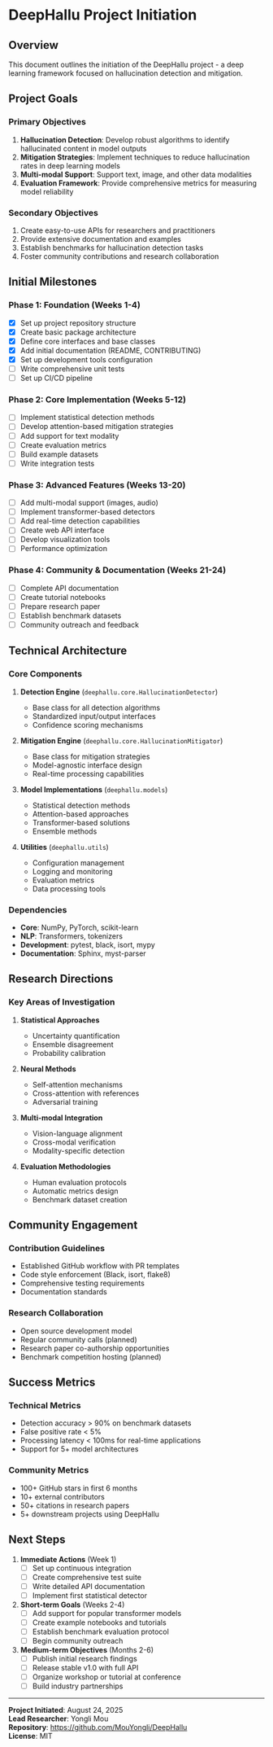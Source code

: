 # DeepHallu Project Initiation

## Overview

This document outlines the initiation of the DeepHallu project - a deep learning framework focused on hallucination detection and mitigation.

## Project Goals

### Primary Objectives
1. **Hallucination Detection**: Develop robust algorithms to identify hallucinated content in model outputs
2. **Mitigation Strategies**: Implement techniques to reduce hallucination rates in deep learning models
3. **Multi-modal Support**: Support text, image, and other data modalities
4. **Evaluation Framework**: Provide comprehensive metrics for measuring model reliability

### Secondary Objectives
1. Create easy-to-use APIs for researchers and practitioners
2. Provide extensive documentation and examples
3. Establish benchmarks for hallucination detection tasks
4. Foster community contributions and research collaboration

## Initial Milestones

### Phase 1: Foundation (Weeks 1-4)
- [x] Set up project repository structure
- [x] Create basic package architecture
- [x] Define core interfaces and base classes
- [x] Add initial documentation (README, CONTRIBUTING)
- [x] Set up development tools configuration
- [ ] Write comprehensive unit tests
- [ ] Set up CI/CD pipeline

### Phase 2: Core Implementation (Weeks 5-12)
- [ ] Implement statistical detection methods
- [ ] Develop attention-based mitigation strategies
- [ ] Add support for text modality
- [ ] Create evaluation metrics
- [ ] Build example datasets
- [ ] Write integration tests

### Phase 3: Advanced Features (Weeks 13-20)
- [ ] Add multi-modal support (images, audio)
- [ ] Implement transformer-based detectors
- [ ] Add real-time detection capabilities
- [ ] Create web API interface
- [ ] Develop visualization tools
- [ ] Performance optimization

### Phase 4: Community & Documentation (Weeks 21-24)
- [ ] Complete API documentation
- [ ] Create tutorial notebooks
- [ ] Prepare research paper
- [ ] Establish benchmark datasets
- [ ] Community outreach and feedback

## Technical Architecture

### Core Components

1. **Detection Engine** (`deephallu.core.HallucinationDetector`)
   - Base class for all detection algorithms
   - Standardized input/output interfaces
   - Confidence scoring mechanisms

2. **Mitigation Engine** (`deephallu.core.HallucinationMitigator`)
   - Base class for mitigation strategies
   - Model-agnostic interface design
   - Real-time processing capabilities

3. **Model Implementations** (`deephallu.models`)
   - Statistical detection methods
   - Attention-based approaches
   - Transformer-based solutions
   - Ensemble methods

4. **Utilities** (`deephallu.utils`)
   - Configuration management
   - Logging and monitoring
   - Evaluation metrics
   - Data processing tools

### Dependencies

- **Core**: NumPy, PyTorch, scikit-learn
- **NLP**: Transformers, tokenizers
- **Development**: pytest, black, isort, mypy
- **Documentation**: Sphinx, myst-parser

## Research Directions

### Key Areas of Investigation

1. **Statistical Approaches**
   - Uncertainty quantification
   - Ensemble disagreement
   - Probability calibration

2. **Neural Methods**
   - Self-attention mechanisms
   - Cross-attention with references
   - Adversarial training

3. **Multi-modal Integration**
   - Vision-language alignment
   - Cross-modal verification
   - Modality-specific detection

4. **Evaluation Methodologies**
   - Human evaluation protocols
   - Automatic metrics design
   - Benchmark dataset creation

## Community Engagement

### Contribution Guidelines
- Established GitHub workflow with PR templates
- Code style enforcement (Black, isort, flake8)
- Comprehensive testing requirements
- Documentation standards

### Research Collaboration
- Open source development model
- Regular community calls (planned)
- Research paper co-authorship opportunities
- Benchmark competition hosting (planned)

## Success Metrics

### Technical Metrics
- Detection accuracy > 90% on benchmark datasets
- False positive rate < 5%
- Processing latency < 100ms for real-time applications
- Support for 5+ model architectures

### Community Metrics
- 100+ GitHub stars in first 6 months
- 10+ external contributors
- 50+ citations in research papers
- 5+ downstream projects using DeepHallu

## Next Steps

1. **Immediate Actions** (Week 1)
   - [ ] Set up continuous integration
   - [ ] Create comprehensive test suite
   - [ ] Write detailed API documentation
   - [ ] Implement first statistical detector

2. **Short-term Goals** (Weeks 2-4)
   - [ ] Add support for popular transformer models
   - [ ] Create example notebooks and tutorials
   - [ ] Establish benchmark evaluation protocol
   - [ ] Begin community outreach

3. **Medium-term Objectives** (Months 2-6)
   - [ ] Publish initial research findings
   - [ ] Release stable v1.0 with full API
   - [ ] Organize workshop or tutorial at conference
   - [ ] Build industry partnerships

---

**Project Initiated**: August 24, 2025  
**Lead Researcher**: Yongli Mou  
**Repository**: https://github.com/MouYongli/DeepHallu  
**License**: MIT